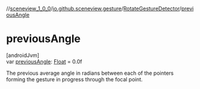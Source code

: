 //[sceneview_1_0_0](../../../index.md)/[io.github.sceneview.gesture](../index.md)/[RotateGestureDetector](index.md)/[previousAngle](previous-angle.md)

# previousAngle

[androidJvm]\
var [previousAngle](previous-angle.md): [Float](https://kotlinlang.org/api/latest/jvm/stdlib/kotlin/-float/index.html) = 0.0f

The previous average angle in radians between each of the pointers forming the gesture in progress through the focal point.
